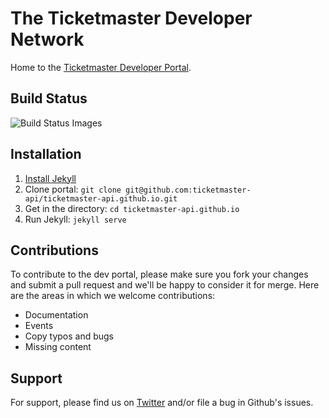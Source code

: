 # The Ticketmaster Developer Network

Home to the [Ticketmaster Developer Portal](http://developer.ticketmaster.com/).

## Build Status
![Build Status Images](https://travis-ci.org/ticketmaster-api-staging/ticketmaster-api-staging.github.io.svg)

## Installation

1. [Install Jekyll](http://jekyllrb.com)
2. Clone portal: `git clone git@github.com:ticketmaster-api/ticketmaster-api.github.io.git`
3. Get in the directory: `cd ticketmaster-api.github.io`
4. Run Jekyll: `jekyll serve`

## Contributions
To contribute to the dev portal, please make sure you fork your changes and submit a pull request and we'll be happy to consider it for merge. Here are the areas in which we welcome contributions:


* Documentation
* Events
* Copy typos and bugs
* Missing content


## Support
For support, please find us on [Twitter](http://www.twitter.com/tmastertech) and/or file a bug in Github's issues.

